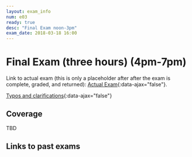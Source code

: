 ```yaml
---
layout: exam_info
num: e03
ready: true
desc: "Final Exam noon-3pm"
exam_date: 2018-03-18 16:00
---
```



<div style="display:none;">  http://ucsb-cs56-f18.github.io/exam/e03
</div>

# Final Exam (three hours) (4pm-7pm)

Link to actual exam (this is only a placeholder after after the exam is complete, graded,
and returned): [Actual Exam](cs48_w19_e03/){:data-ajax="false"}.

[Typos and clarifications](typos){:data-ajax="false"}


## Coverage

TBD
    
## Links to past exams

